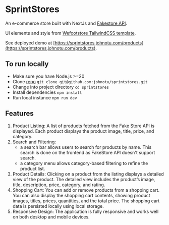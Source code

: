 # SprintStores

An e-commerce store built with NextJs and [Fakestore API](https://fakestoreapi.com/docs).

UI elements and style from [Wefootstore TailwindCSS template](https://github.com/mudzikalfahri/wefootwear-store).

See deployed demo at [https://sprintstores.johnotu.com/products](https://sprintstores.johnotu.com/products).

## To run locally

- Make sure you have Node.js >=20
- Clone [repo](https://github.com/johnotu/sprintstores) `git clone git@github.com:johnotu/sprintstores.git`
- Change into project directory `cd sprintstores`
- Install dependencies `npm install`
- Run local instance `npm run dev`

## Features

1. Product Listing:
   A list of products fetched from the Fake Store API is displayed.
   Each product displays the product image, title, price, and category.
2. Search and Filtering:
   - a search bar allows users to search for products by name. This search is done on the frontend as FakeStore API doesn't support search.
   - a category menu allows category-based filtering to refine the product list.
3. Product Details:
   Clicking on a product from the listing displays a detailed view of the product.
   The detailed view includes the product’s image, title, description, price, category, and rating.
4. Shopping Cart:
   You can add or remove products from a shopping cart.
   You can also display the shopping cart contents, showing product images, titles, prices, quantities, and the total price.
   The shopping cart data is persisted locally using local storage.
5. Responsive Design:
   The application is fully responsive and works well on both desktop and mobile devices.
